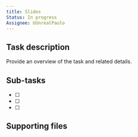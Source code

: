 ```yaml
---
title: Slides
Status: In progress
Assignee: UUnrealPaulo
---
```

## Task description
Provide an overview of the task and related details.
  
## Sub-tasks
- [ ]
- [ ]
- [ ]
  
## Supporting files
[](https://www.notion.soundefined)
[](https://www.notion.soundefined)
[](https://www.notion.soundefined)